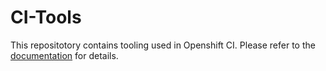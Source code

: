 # CI-Tools




This repositotory contains tooling used in Openshift CI. Please refer to the
[documentation](https://docs.ci.openshift.org/) for details.
